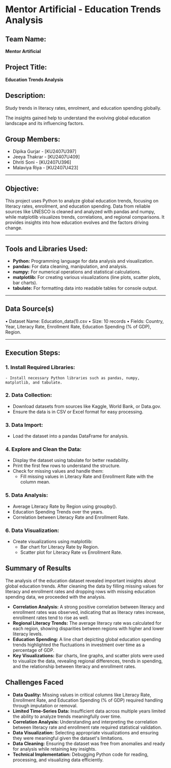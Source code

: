 # Mentor Artificial - Education Trends Analysis

## Team Name:
**Mentor Artificial**

## Project Title:
**Education Trends Analysis**

## Description:
Study trends in literacy rates, enrolment, and education spending globally.
  
The insights gained help to understand the evolving global education landscape and its influencing factors.

## Group Members:
- Dipika Gurjar - [KU2407U397]  
- Jeeya Thakrar - [KU2407U409]
- Dhriti Soni - [KU2407U396]
- Malaviya Riya - [KU2407U423]  

---

## Objective:
This project uses Python to analyze global education trends, focusing on literacy rates, enrollment, and education spending. Data from reliable sources like UNESCO is cleaned and analyzed with pandas and numpy, while matplotlib visualizes trends, correlations, and regional comparisons. It provides insights into how education evolves and the factors driving change.

---

## Tools and Libraries Used:
- **Python:** Programming language for data analysis and visualization.
- **pandas:** For data cleaning, manipulation, and analysis.
- **numpy:** For numerical operations and statistical calculations.
- **matplotlib:** For creating various visualizations (line plots, scatter plots, bar charts).
- **tabulate:** For formatting data into readable tables for console output.

---

## Data Source(s)
• Dataset Name: Education_data(1).csv
• Size: 10 records
• Fields: Country,	Year,	Literacy Rate,	Enrollment Rate,	Education Spending (% of GDP),	Region.

---

## Execution Steps:

### 1. **Install Required Libraries:**
    - Install necessary Python libraries such as pandas, numpy, matplotlib, and tabulate.

### 2. **Data Collection:**
   - Download datasets from sources like Kaggle, World Bank, or Data.gov.
   - Ensure the data is in CSV or Excel format for easy processing.

### 3. **Data Import:**
   - Load the dataset into a pandas DataFrame for analysis.
### 4. **Explore and Clean the Data:**
   - Display the dataset using tabulate for better readability.
   - Print the first few rows to understand the structure.
   - Check for missing values and handle them:
       - Fill missing values in Literacy Rate and Enrollment Rate with the column mean.
### 5. **Data Analysis:**
   - Average Literacy Rate by Region using groupby().
   - Education Spending Trends over the years.
   - Correlation between Literacy Rate and Enrollment Rate.
### 6. **Data Visualization:**
   - Create visualizations using matplotlib:
       - Bar chart for Literacy Rate by Region.
       - Scatter plot for Literacy Rate vs Enrollment Rate.

## Summary of Results
The analysis of the education dataset revealed important insights about global education trends. After cleaning the data by filling missing values for literacy and enrollment rates and dropping rows with missing education spending data, we proceeded with the analysis.
 -	**Correlation Analysis:** A strong positive correlation between literacy and enrollment rates was observed, indicating that as literacy rates increase, enrollment rates tend to rise as well.
 -	**Regional Literacy Trends:** The average literacy rate was calculated for each region, showing disparities between regions with higher and lower literacy levels.
 -	**Education Spending:** A line chart depicting global education spending trends highlighted the fluctuations in investment over time as a percentage of GDP.
 -	**Key Visualizations:** Bar charts, line graphs, and scatter plots were used to visualize the data, revealing regional differences, trends in spending, and the relationship between literacy and enrollment rates.

## Challenges Faced
- **Data Quality:**  Missing values in critical columns like Literacy Rate, Enrollment Rate, and Education Spending (% of GDP) required handling through imputation or removal.
- **Limited Time-Series Data:** Insufficient data across multiple years limited the ability to analyze trends meaningfully over time.
- **Correlation Analysis:**  Understanding and interpreting the correlation between literacy rate and enrollment rate required statistical validation.
- **Data Visualization:**	Selecting appropriate visualizations and ensuring they were meaningful given the dataset's limitations.
- **Data Cleaning:**	Ensuring the dataset was free from anomalies and ready for analysis while retaining key insights.
- **Technical Implementation:**	Debugging Python code for reading, processing, and visualizing data efficiently.
